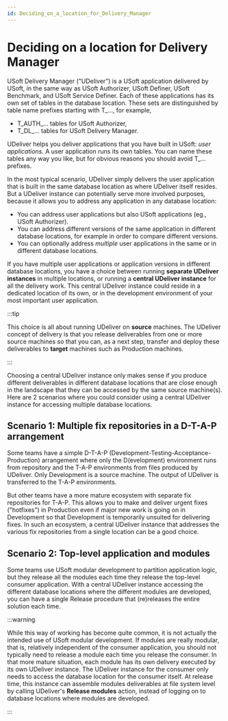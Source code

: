 ```yaml
---
id: Deciding_on_a_location_for_Delivery_Manager
---
```


# Deciding on a location for Delivery Manager

USoft Delivery Manager ("UDeliver”) is a USoft application delivered by USoft, in the same way as USoft Authorizer, USoft Definer, USoft Benchmark, and USoft Service Definer. Each of these applications has its own set of tables in the database location. These sets are distinguished by table name prefixes starting with T_…, for example,

- T_AUTH_… tables for USoft Authorizer,
- T_DL_… tables for USoft Delivery Manager.

UDeliver helps you deliver applications that you have built in USoft: *user applications.* A user application runs its own tables. You can name these tables any way you like, but for obvious reasons you should avoid T_… prefixes.

In the most typical scenario, UDeliver simply delivers the user application that is built in the same database location as where UDeliver itself resides. But a UDeliver instance can potentially serve more involved purposes, because it allows you to address any application in any database location:

- You can address user applications but also USoft applications (eg., USoft Authorizer).
- You can address different versions of the same application in different database locations, for example in order to compare different versions.
- You can optionally address *multiple* user applications in the same or in different database locations.

If you have multiple user applications or application versions in different database locations, you have a choice between running **separate UDeliver instances** in multiple locations, or running a **central UDeliver instance** for all the delivery work. This central UDeliver instance could reside in a dedicated location of its own, or in the development environment of your most important user application.


:::tip

This choice is all about running UDeliver on **source** machines. The UDeliver concept of delivery is that you release deliverables from one or more source machines so that you can, as a next step, transfer and deploy these deliverables to **target** machines such as Production machines.

:::

Choosing a central UDeliver instance only makes sense if you produce different deliverables in different database locations that are close enough in the landscape that they can be accessed by the same source machine(s). Here are 2 scenarios where you could consider using a central UDeliver instance for accessing multiple database locations.

## Scenario 1: Multiple fix repositories in a D-T-A-P arrangement

Some teams have a simple D-T-A-P (Development-Testing-Acceptance-Production) arrangement where only the D(evelopment) environment runs from repository and the T-A-P environments from files produced by UDeliver. Only Development is a source machine. The output of UDeliver is transferred to the T-A-P environments.

But other teams have a more mature ecosystem with separate fix repositories for T-A-P. This allows you to make and deliver urgent fixes ("hotfixes”) in Production even if major new work is going on in Development so that Development is temporarily unsuited for delivering fixes. In such an ecosystem, a central UDeliver instance that addresses the various fix repositories from a single location can be a good choice.

## Scenario 2: Top-level application and modules

Some teams use USoft modular development to partition application logic, but they release all the modules each time they release the top-level consumer application. With a central UDeliver instance accessing the different database locations where the different modules are developed, you can have a single Release procedure that (re)releases the entire solution each time.


:::warning

While this way of working has become quite common, it is not actually the intended use of USoft modular development. If modules are really modular, that is, relatively independent of the consumer application, you should not typically need to release a module each time you release the consumer. In that more mature situation, each module has its own delivery executed by its own UDeliver instance. The UDeliver instance for the consumer only needs to access the database location for the consumer itself. At release time, this instance can assemble modules deliverables at file system level by calling UDeliver's **Release modules** action, instead of logging on to database locations where modules are developed.

:::

